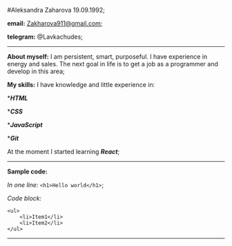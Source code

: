 #Aleksandra Zaharova 19.09.1992;

**email:** Zakharova911@gmail.com;

**telegram:** @Lavkachudes;

***

**About myself:** I am persistent, smart, purposeful. I have experience in energy and sales. The next goal in life is to get a job as a programmer and develop in this area;

**My skills:** I have knowledge and little experience in:

****HTML***

****CSS***

****JavaScript***

****Git***

At the moment I started learning ***React***;

***

**Sample code:**

*In one line:* `<h1>Hello world</h1>`;

*Code block:* 

    <ul>
        <li>Item1</li>
        <li>Item2</li>
    </ul>

***



